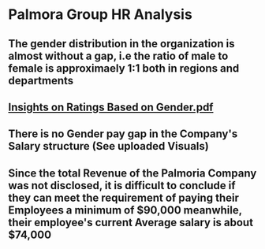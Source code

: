 # Palmora Group HR Analysis
## The gender distribution in the organization is almost without a gap, i.e the ratio of male to female is approximaely 1:1 both in regions and departments
## [Insights on Ratings Based on Gender.pdf](https://github.com/user-attachments/files/21039344/Insights.on.Ratings.Based.on.Gender.pdf)
## There is no Gender pay gap in the Company's Salary structure (See uploaded Visuals)
## Since the total Revenue of the Palmoria Company was not disclosed, it is difficult to conclude if they can meet the requirement of paying their Employees a minimum of $90,000 meanwhile, their employee's current Average salary is about $74,000
